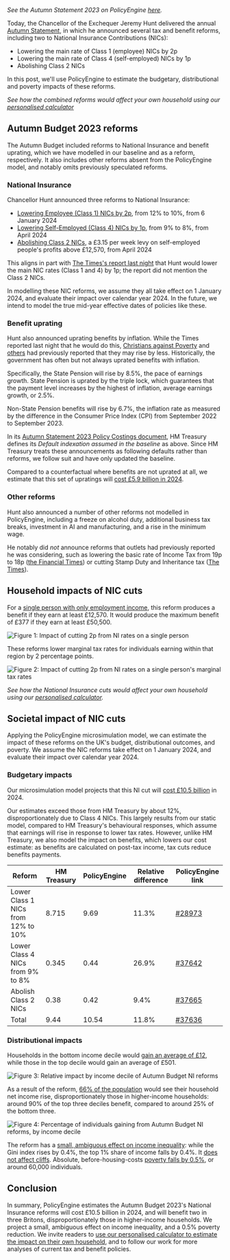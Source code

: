 _See the Autumn Statement 2023 on PolicyEngine [here](https://policyengine.org/uk/policy?focus=policyOutput.netIncome&reform=37636&region=uk&timePeriod=2024&baseline=1)._

Today, the Chancellor of the Exchequer Jeremy Hunt delivered the annual [Autumn Statement](https://assets.publishing.service.gov.uk/media/655d0a83544aea000dfb321d/Autumn_Statement_2023_Policy_Costings_-_Final.pdf), in which he announced several tax and benefit reforms, including two to National Insurance Contributions (NICs):

- Lowering the main rate of Class 1 (employee) NICs by 2p
- Lowering the main rate of Class 4 (self-employed) NICs by 1p
- Abolishing Class 2 NICs

In this post, we'll use PolicyEngine to estimate the budgetary, distributional and poverty impacts of these reforms.

_See how the combined reforms would affect your own household using our [personalised calculator](https://policyengine.org/uk/household?focus=intro&reform=37636&region=uk&timePeriod=2023&baseline=1)_

## Autumn Budget 2023 reforms

The Autumn Budget included reforms to National Insurance and benefit uprating, which we have modelled in our baseline and as a reform, respectively. It also includes other reforms absent from the PolicyEngine model, and notably omits previously speculated reforms.

### National Insurance

Chancellor Hunt announced three reforms to National Insurance:

- [Lowering Employee (Class 1) NICs by 2p](https://assets.publishing.service.gov.uk/media/655d0a83544aea000dfb321d/Autumn_Statement_2023_Policy_Costings_-_Final.pdf#page=9), from 12% to 10%, from 6 January 2024
- [Lowering Self-Employed (Class 4) NICs by 1p](https://assets.publishing.service.gov.uk/media/655d0a83544aea000dfb321d/Autumn_Statement_2023_Policy_Costings_-_Final.pdf#page=10), from 9% to 8%, from April 2024
- [Abolishing Class 2 NICs](https://assets.publishing.service.gov.uk/media/655d0a83544aea000dfb321d/Autumn_Statement_2023_Policy_Costings_-_Final.pdf#page=11), a £3.15 per week levy on self-employed people's profits above £12,570, from April 2024

This aligns in part with [The Times's report last night](https://www.thetimes.co.uk/article/national-living-wage-rise-jeremy-hunt-autumn-statement-j9f0pssxw) that Hunt would lower the main NIC rates (Class 1 and 4) by 1p; the report did not mention the Class 2 NICs.

In modelling these NIC reforms, we assume they all take effect on 1 January 2024, and evaluate their impact over calendar year 2024. In the future, we intend to model the true mid-year effective dates of policies like these.

### Benefit uprating

Hunt also announced uprating benefits by inflation. While the Times reported last night that he would do this, [Christians against Poverty](https://capuk.org/news-and-blog/what-will-be-in-the-autumn-statement) and [others](https://www.theguardian.com/society/2023/nov/15/jeremy-hunt-urged-not-to-use-sharp-fall-in-inflation-to-squeeze-benefits) had previously reported that they may rise by less. Historically, the government has often but not always uprated benefits with inflation.

Specifically, the State Pension will rise by 8.5%, the pace of earnings growth. State Pension is uprated by the triple lock, which guarantees that the payment level increases by the highest of inflation, average earnings growth, or 2.5%.

Non-State Pension benefits will rise by 6.7%, the inflation rate as measured by the difference in the Consumer Price Index (CPI) from September 2022 to September 2023.

In its [Autumn Statement 2023 Policy Costings document](https://assets.publishing.service.gov.uk/media/655d0a83544aea000dfb321d/Autumn_Statement_2023_Policy_Costings_-_Final.pdf#page=64), HM Treasury defines its _Default indexation assumed in the baseline_ as above. Since HM Treasury treats these announcements as following defaults rather than reforms, we follow suit and have only updated the baseline.

Compared to a counterfactual where benefits are not uprated at all, we estimate that this set of upratings will [cost £5.9 billion in 2024](https://policyengine.org/uk/policy?focus=policyOutput.netIncome&timePeriod=2024&region=uk&reform=1&baseline=37721).

### Other reforms

Hunt also announced a number of other reforms not modelled in PolicyEngine, including a freeze on alcohol duty, additional business tax breaks, investment in AI and manufacturing, and a rise in the minimum wage.

He notably did _not_ announce reforms that outlets had previously reported he was considering, such as lowering the basic rate of Income Tax from 19p to 18p ([the Financial Times](https://www.ft.com/content/aafea716-30d5-4518-98fe-169f6995173e)) or cutting Stamp Duty and Inheritance tax ([The Times](https://www.thetimes.co.uk/article/autumn-statement-2023-predictions-jeremy-hunt-budget-tax-cuts-03sms6x82)).

## Household impacts of NIC cuts

For a [single person with only employment income](https://policyengine.org/uk/household?focus=householdOutput.earnings&reform=37636&region=uk&timePeriod=2023&baseline=1&household=37636), this reform produces a benefit if they earn at least £12,570. It would produce the maximum benefit of £377 if they earn at least £50,500.

![Figure 1: Impact of cutting 2p from NI rates on a single person](https://user-images.githubusercontent.com/35577657/284982425-25baa238-cdff-4beb-8d23-37a243fde848.png)

These reforms lower marginal tax rates for individuals earning within that region by 2 percentage points.

![Figure 2: Impact of cutting 2p from NI rates on a single person's marginal tax rates](https://user-images.githubusercontent.com/35577657/284982742-c1997732-6d33-4763-8597-984f61c798d8.png)

_See how the National Insurance cuts would affect your own household using our [personalised calculator](https://policyengine.org/uk/household?focus=intro&reform=37636&region=uk&timePeriod=2023&baseline=1)._

## Societal impact of NIC cuts

Applying the PolicyEngine microsimulation model, we can estimate the impact of these reforms on the UK's budget, distributional outcomes, and poverty. We assume the NIC reforms take effect on 1 January 2024, and evaluate their impact over calendar year 2024.

### Budgetary impacts

Our microsimulation model projects that this NI cut will [cost £10.5 billion](https://policyengine.org/uk/policy?focus=policyOutput.netIncome&reform=37636&region=uk&timePeriod=2024&baseline=1) in 2024.

Our estimates exceed those from HM Treasury by about 12%, disproportionately due to Class 4 NICs. This largely results from our static model, compared to HM Treasury's behavioural responses, which assume that earnings will rise in response to lower tax rates. However, unlike HM Treasury, we also model the impact on benefits, which lowers our cost estimate: as benefits are calculated on post-tax income, tax cuts reduce benefits payments.

| Reform                             | HM Treasury | PolicyEngine | Relative difference | PolicyEngine link                                                                                                           |
| ---------------------------------- | ----------- | ------------ | ------------------- | --------------------------------------------------------------------------------------------------------------------------- |
| Lower Class 1 NICs from 12% to 10% | 8.715       | 9.69         | 11.3%               | [#28973](https://policyengine.org/uk/policy?focus=policyOutput.netIncome&reform=28973&region=uk&timePeriod=2024&baseline=1) |
| Lower Class 4 NICs from 9% to 8%   | 0.345       | 0.44         | 26.9%               | [#37642](https://policyengine.org/uk/policy?focus=policyOutput.netIncome&reform=37642&region=uk&timePeriod=2024&baseline=1) |
| Abolish Class 2 NICs               | 0.38        | 0.42         | 9.4%                | [#37665](https://policyengine.org/uk/policy?focus=policyOutput.netIncome&reform=37665&region=uk&timePeriod=2024&baseline=1) |
| Total                              | 9.44        | 10.54        | 11.8%               | [#37636](https://policyengine.org/uk/policy?focus=policyOutput.netIncome&reform=37636&region=uk&timePeriod=2024&baseline=1) |

### Distributional impacts

Households in the bottom income decile would [gain an average of £12](https://policyengine.org/uk/policy?focus=policyOutput.decileAverageImpact&reform=37636&region=uk&timePeriod=2024&baseline=1), while those in the top decile would gain an average of £501.

![Figure 3: Relative impact by income decile of Autumn Budget NI reforms](https://user-images.githubusercontent.com/6076111/284982468-181d24ac-ff5c-498b-95eb-35a1311af7bb.png)

As a result of the reform, [66% of the population](https://policyengine.org/uk/policy?focus=policyOutput.intraDecileImpact&reform=37636&region=uk&timePeriod=2024&baseline=1) would see their household net income rise, disproportionately those in higher-income households: around 90% of the top three deciles benefit, compared to around 25% of the bottom three.

![Figure 4: Percentage of individuals gaining from Autumn Budget NI reforms, by income decile](https://user-images.githubusercontent.com/6076111/284982567-35937f5f-a82a-44e0-8a11-fb651413519b.png)

The reform has a [small, ambiguous effect on income inequality](https://policyengine.org/uk/policy?focus=policyOutput.inequalityImpact&reform=37636&region=uk&timePeriod=2024&baseline=1): while the Gini index rises by 0.4%, the top 1% share of income falls by 0.4%. It [does not affect cliffs](https://policyengine.org/uk/policy?focus=policyOutput.cliffImpact&reform=37636&region=uk&timePeriod=2024&baseline=1). Absolute, before-housing-costs [poverty falls by 0.5%](https://policyengine.org/uk/policy?focus=policyOutput.povertyImpact&reform=37636&region=uk&timePeriod=2024&baseline=1), or around 60,000 individuals.

## Conclusion

In summary, PolicyEngine estimates the Autumn Budget 2023's National Insurance reforms will cost £10.5 billion in 2024, and will benefit two in three Britons, disproportionately those in higher-income households. We project a small, ambiguous effect on income inequality, and a 0.5% poverty reduction. We invite readers to [use our personalised calculator to estimate the impact on their own household](https://policyengine.org/uk/household?focus=intro&reform=37636&region=uk&timePeriod=2023&baseline=1), and to follow our work for more analyses of current tax and benefit policies.
